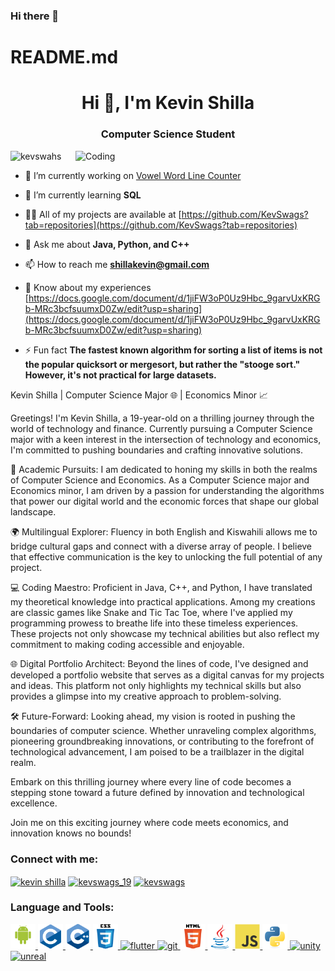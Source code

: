 ### Hi there 👋
# README.md

<h1 align="center">Hi 👋, I'm Kevin Shilla</h1>
<h3 align="center">Computer Science Student</h3>
<img align="right" alt="Coding" width="400" src="https://i.pinimg.com/originals/f1/e7/34/f1e734f9cade86fe737a9aa404ad5677.gif">
<p align="left"> <img src="https://komarev.com/ghpvc/?username=kevswahs&label=Profile%20views&color=0e75b6&style=flat" alt="kevswahs" /> </p>

- 🔭 I’m currently working on [Vowel Word Line Counter](https://github.com/KevSwags/Java/tree/main/Project4)

- 🌱 I’m currently learning **SQL**

- 👨‍💻 All of my projects are available at [https://github.com/KevSwags?tab=repositories](https://github.com/KevSwags?tab=repositories)

- 💬 Ask me about **Java, Python, and C++**

- 📫 How to reach me **shillakevin@gmail.com**

- 📄 Know about my experiences [https://docs.google.com/document/d/1jiFW3oP0Uz9Hbc_9garvUxKRGb-MRc3bcfsuumxD0Zw/edit?usp=sharing](https://docs.google.com/document/d/1jiFW3oP0Uz9Hbc_9garvUxKRGb-MRc3bcfsuumxD0Zw/edit?usp=sharing)

- ⚡ Fun fact **The fastest known algorithm for sorting a list of items is not the popular quicksort or mergesort, but rather the "stooge sort." However, it's not practical for large datasets.**

 Kevin Shilla | Computer Science Major 🌐 | Economics Minor 📈

Greetings! I'm Kevin Shilla, a 19-year-old on a thrilling journey through the world of technology and finance. Currently pursuing a Computer Science major with a keen interest in the intersection of technology and economics, I'm committed to pushing boundaries and crafting innovative solutions.

🚀 Academic Pursuits:
I am dedicated to honing my skills in both the realms of Computer Science and Economics. As a Computer Science major and Economics minor, I am driven by a passion for understanding the algorithms that power our digital world and the economic forces that shape our global landscape.

🌍 Multilingual Explorer:
Fluency in both English and Kiswahili allows me to bridge cultural gaps and connect with a diverse array of people. I believe that effective communication is the key to unlocking the full potential of any project.

💻 Coding Maestro:
Proficient in Java, C++, and Python, I have translated my theoretical knowledge into practical applications. Among my creations are classic games like Snake and Tic Tac Toe, where I've applied my programming prowess to breathe life into these timeless experiences. These projects not only showcase my technical abilities but also reflect my commitment to making coding accessible and enjoyable.

🌐 Digital Portfolio Architect:
Beyond the lines of code, I've designed and developed a portfolio website that serves as a digital canvas for my projects and ideas. This platform not only highlights my technical skills but also provides a glimpse into my creative approach to problem-solving.

🛠️ Future-Forward:
Looking ahead, my vision is rooted in pushing the boundaries of computer science. Whether unraveling complex algorithms, pioneering groundbreaking innovations, or contributing to the forefront of technological advancement, I am poised to be a trailblazer in the digital realm.

Embark on this thrilling journey where every line of code becomes a stepping stone toward a future defined by innovation and technological excellence.

Join me on this exciting journey where code meets economics, and innovation knows no bounds!

<h3 align="left">Connect with me:</h3>
<p align="left">
<a href="https://linkedin.com/in/kevin shilla" target="blank"><img align="center" src="https://raw.githubusercontent.com/rahuldkjain/github-profile-readme-generator/master/src/images/icons/Social/linked-in-alt.svg" alt="kevin shilla" height="30" width="40" /></a>
<a href="https://instagram.com/kevswags_19" target="blank"><img align="center" src="https://raw.githubusercontent.com/rahuldkjain/github-profile-readme-generator/master/src/images/icons/Social/instagram.svg" alt="kevswags_19" height="30" width="40" /></a>
<a href="https://www.leetcode.com/kevswags" target="blank"><img align="center" src="https://raw.githubusercontent.com/rahuldkjain/github-profile-readme-generator/master/src/images/icons/Social/leet-code.svg" alt="kevswags" height="30" width="40" /></a>
</p>

<h3 align="left">Language and Tools:</h3>
<p align="left"> <a href="https://developer.android.com" target="_blank" rel="noreferrer"> <img src="https://raw.githubusercontent.com/devicons/devicon/master/icons/android/android-original-wordmark.svg" alt="android" width="40" height="40"/> </a> <a href="https://www.cprogramming.com/" target="_blank" rel="noreferrer"> <img src="https://raw.githubusercontent.com/devicons/devicon/master/icons/c/c-original.svg" alt="c" width="40" height="40"/> </a> <a href="https://www.w3schools.com/cpp/" target="_blank" rel="noreferrer"> <img src="https://raw.githubusercontent.com/devicons/devicon/master/icons/cplusplus/cplusplus-original.svg" alt="cplusplus" width="40" height="40"/> </a> <a href="https://www.w3schools.com/css/" target="_blank" rel="noreferrer"> <img src="https://raw.githubusercontent.com/devicons/devicon/master/icons/css3/css3-original-wordmark.svg" alt="css3" width="40" height="40"/> </a> <a href="https://flutter.dev" target="_blank" rel="noreferrer"> <img src="https://www.vectorlogo.zone/logos/flutterio/flutterio-icon.svg" alt="flutter" width="40" height="40"/> </a> <a href="https://git-scm.com/" target="_blank" rel="noreferrer"> <img src="https://www.vectorlogo.zone/logos/git-scm/git-scm-icon.svg" alt="git" width="40" height="40"/> </a> <a href="https://www.w3.org/html/" target="_blank" rel="noreferrer"> <img src="https://raw.githubusercontent.com/devicons/devicon/master/icons/html5/html5-original-wordmark.svg" alt="html5" width="40" height="40"/> </a> <a href="https://www.java.com" target="_blank" rel="noreferrer"> <img src="https://raw.githubusercontent.com/devicons/devicon/master/icons/java/java-original.svg" alt="java" width="40" height="40"/> </a> <a href="https://developer.mozilla.org/en-US/docs/Web/JavaScript" target="_blank" rel="noreferrer"> <img src="https://raw.githubusercontent.com/devicons/devicon/master/icons/javascript/javascript-original.svg" alt="javascript" width="40" height="40"/> </a> <a href="https://www.python.org" target="_blank" rel="noreferrer"> <img src="https://raw.githubusercontent.com/devicons/devicon/master/icons/python/python-original.svg" alt="python" width="40" height="40"/> </a> <a href="https://unity.com/" target="_blank" rel="noreferrer"> <img src="https://www.vectorlogo.zone/logos/unity3d/unity3d-icon.svg" alt="unity" width="40" height="40"/> </a> <a href="https://unrealengine.com/" target="_blank" rel="noreferrer"> <img src="https://raw.githubusercontent.com/kenangundogan/fontisto/036b7eca71aab1bef8e6a0518f7329f13ed62f6b/icons/svg/brand/unreal-engine.svg" alt="unreal" width="40" height="40"/> </a> </p>
